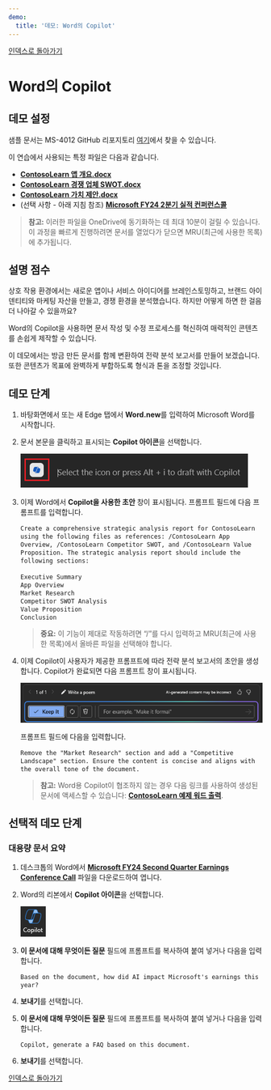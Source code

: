```yaml
---
demo:
  title: '데모: Word의 Copilot'
---
```


[인덱스로 돌아가기](https://microsoftlearning.github.io/MS-4012-Microsoft-Copilot-Web-Based-Interactive-Experience-for-Executives/)

# Word의 Copilot

## 데모 설정

샘플 문서는 MS-4012 GitHub 리포지토리 [여기](https://github.com/MicrosoftLearning/MS-4012-Microsoft-Copilot-Unlocked/tree/master/Resourcefiles)에서 찾을 수 있습니다.

이 연습에서 사용되는 특정 파일은 다음과 같습니다.

- [**ContosoLearn 앱 개요.docx**](https://github.com/MicrosoftLearning/MS-4012-Microsoft-Copilot-Unlocked/raw/master/Resourcefiles/ContosoLearn%20App%20Overview.docx)
- [**ContosoLearn 경쟁 업체 SWOT.docx**](https://github.com/MicrosoftLearning/MS-4012-Microsoft-Copilot-Unlocked/raw/master/Resourcefiles/ContosoLearn%20Competitor%20SWOT.docx)
- [**ContosoLearn 가치 제안.docx**](https://github.com/MicrosoftLearning/MS-4012-Microsoft-Copilot-Unlocked/raw/master/Resourcefiles/ContosoLearn%20Value%20Proposition.docx)
- (선택 사항 - 아래 지침 참조) [**Microsoft FY24 2분기 실적 컨퍼런스콜**](https://github.com/MicrosoftLearning/MS-4012-Microsoft-Copilot-Unlocked/raw/master/Resourcefiles/Microsoft_FY24_Second_Quarter_Earnings_Conference_Call.docx) 

> **참고:**  이러한 파일을 OneDrive에 동기화하는 데 최대 10분이 걸릴 수 있습니다. 이 과정을 빠르게 진행하려면 문서를 열었다가 닫으면 MRU(최근에 사용한 목록)에 추가됩니다.

## 설명 점수

상호 작용 환경에서는 새로운 앱이나 서비스 아이디어를 브레인스토밍하고, 브랜드 아이덴티티와 마케팅 자산을 만들고, 경쟁 환경을 분석했습니다. 하지만 어떻게 하면 한 걸음 더 나아갈 수 있을까요?

Word의 Copilot을 사용하면 문서 작성 및 수정 프로세스를 혁신하여 매력적인 콘텐츠를 손쉽게 제작할 수 있습니다.

이 데모에서는 방금 만든 문서를 함께 변환하여 전략 분석 보고서를 만들어 보겠습니다. 또한 콘텐츠가 목표에 완벽하게 부합하도록 형식과 톤을 조정할 것입니다.

## 데모 단계

1. 바탕화면에서 또는 새 Edge 탭에서 **Word.new**를 입력하여 Microsoft Word를 시작합니다.
1. 문서 본문을 클릭하고 표시되는 **Copilot 아이콘**을 선택합니다.

    ![Copilot 아이콘이 있는 초안을 보여 주는 스크린샷.](../Demos/Media/draft_with_copilot_icon.png)

1. 이제 Word에서 **Copilot을 사용한 초안** 창이 표시됩니다. 프롬프트 필드에 다음 프롬프트를 입력합니다.

    ```text
    Create a comprehensive strategic analysis report for ContosoLearn using the following files as references: /ContosoLearn App Overview, /ContosoLearn Competitor SWOT, and /ContosoLearn Value Proposition. The strategic analysis report should include the following sections:
        
    Executive Summary
    App Overview
    Market Research
    Competitor SWOT Analysis
    Value Proposition
    Conclusion
    ```

    > **중요:** 이 기능이 제대로 작동하려면 “/”를 다시 입력하고 MRU(최근에 사용한 목록)에서 올바른 파일을 선택해야 합니다.

1. 이제 Copilot이 사용자가 제공한 프롬프트에 따라 전략 분석 보고서의 초안을 생성합니다. Copilot가 완료되면 다음 프롬프트 창이 표시됩니다.

    ![Copilot에 보관하는 스크린샷.](../Demos/Media/keep_it_or_modify.png)
    
    프롬프트 필드에 다음을 입력합니다.

    ```text
    Remove the "Market Research" section and add a "Competitive Landscape" section. Ensure the content is concise and aligns with the overall tone of the document.
    ```

    > **참고:** Word용 Copilot이 협조하지 않는 경우 다음 링크를 사용하여 생성된 문서에 액세스할 수 있습니다: [**ContosoLearn 예제 워드 출력**](https://github.com/MicrosoftLearning/MS-4012-Microsoft-Copilot-Unlocked/raw/master/Allfiles/Demo%20Sample%20Docs/ContosoLearn_Example_Word_Output.docx).

## 선택적 데모 단계

### 대용량 문서 요약

1. 데스크톱의 Word에서 [**Microsoft FY24 Second Quarter Earnings Conference Call**](https://github.com/MicrosoftLearning/MS-4012-Microsoft-Copilot-Unlocked/raw/master/Resourcefiles/Microsoft_FY24_Second_Quarter_Earnings_Conference_Call.docx) 파일을 다운로드하여 엽니다.
1. Word의 리본에서 **Copilot 아이콘**을 선택합니다.

    ![Copilot에 보관하는 스크린샷.](../Demos/Media/copilot_icon.png)

1. **이 문서에 대해 무엇이든 질문** 필드에 프롬프트를 복사하여 붙여 넣거나 다음을 입력합니다. 

    ```text
    Based on the document, how did AI impact Microsoft's earnings this year?
    ```

1. **보내기**를 선택합니다.  
1. **이 문서에 대해 무엇이든 질문** 필드에 프롬프트를 복사하여 붙여 넣거나 다음을 입력합니다. 

    ```text
    Copilot, generate a FAQ based on this document.
    ```
    
1. **보내기**를 선택합니다.

[인덱스로 돌아가기](https://microsoftlearning.github.io/MS-4012-Microsoft-Copilot-Web-Based-Interactive-Experience-for-Executives/)
